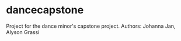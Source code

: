 # dancecapstone
Project for the dance minor's capstone project.
Authors: Johanna Jan, Alyson Grassi
